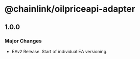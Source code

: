 # @chainlink/oilpriceapi-adapter

## 1.0.0

### Major Changes

- EAv2 Release. Start of individual EA versioning.
